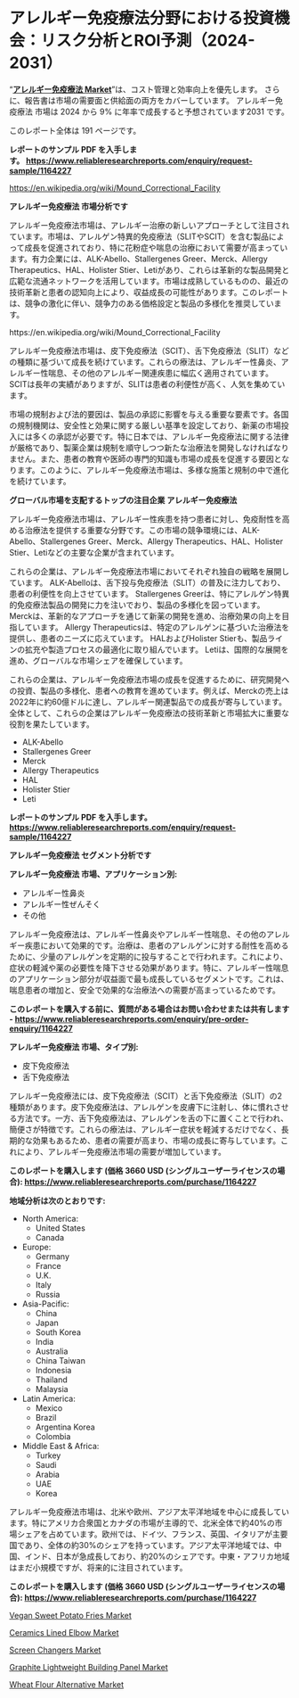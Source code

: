 <p><h1>アレルギー免疫療法分野における投資機会：リスク分析とROI予測（2024-2031）</h1></p><p>&ldquo;<strong><a href="https://www.reliableresearchreports.com/global-allergy-immunotherapy-market-r1164227?utm_campaign=110&utm_medium=9&utm_source=Github&utm_content=ia&utm_term=09102024&utm_id=allergy-immunotherapy">アレルギー免疫療法 Market</a></strong>&rdquo;は、コスト管理と効率向上を優先します。 さらに、報告書は市場の需要面と供給面の両方をカバーしています。 アレルギー免疫療法 市場は 2024 から 9% に年率で成長すると予想されています2031 です。</p>
<p>このレポート全体は 191 ページです。</p>
<p><strong>レポートのサンプル PDF を入手します。&nbsp;<a href="https://www.reliableresearchreports.com/enquiry/request-sample/1164227?utm_campaign=110&utm_medium=9&utm_source=Github&utm_content=ia&utm_term=09102024&utm_id=allergy-immunotherapy">https://www.reliableresearchreports.com/enquiry/request-sample/1164227</a></strong></p>
<p><a href="https://en.wikipedia.org/wiki/Mound_Correctional_Facility?utm_campaign=110&utm_medium=9&utm_source=Github&utm_content=ia&utm_term=09102024&utm_id=allergy-immunotherapy">https://en.wikipedia.org/wiki/Mound_Correctional_Facility</a></p>
<p><strong>アレルギー免疫療法 市場分析です</strong></p>
<p><p>アレルギー免疫療法市場は、アレルギー治療の新しいアプローチとして注目されています。市場は、アレルゲン特異的免疫療法（SLITやSCIT）を含む製品によって成長を促進されており、特に花粉症や喘息の治療において需要が高まっています。有力企業には、ALK-Abello、Stallergenes Greer、Merck、Allergy Therapeutics、HAL、Holister Stier、Letiがあり、これらは革新的な製品開発と広範な流通ネットワークを活用しています。市場は成熟しているものの、最近の技術革新と患者の認知向上により、収益成長の可能性があります。このレポートは、競争の激化に伴い、競争力のある価格設定と製品の多様化を推奨しています。</p></p>
<p>https://en.wikipedia.org/wiki/Mound_Correctional_Facility</p>
<p><p>アレルギー免疫療法市場は、皮下免疫療法（SCIT）、舌下免疫療法（SLIT）などの種類に基づいて成長を続けています。これらの療法は、アレルギー性鼻炎、アレルギー性喘息、その他のアレルギー関連疾患に幅広く適用されています。SCITは長年の実績がありますが、SLITは患者の利便性が高く、人気を集めています。</p><p>市場の規制および法的要因は、製品の承認に影響を与える重要な要素です。各国の規制機関は、安全性と効果に関する厳しい基準を設定しており、新薬の市場投入には多くの承認が必要です。特に日本では、アレルギー免疫療法に関する法律が厳格であり、製薬企業は規制を順守しつつ新たな治療法を開発しなければなりません。また、患者の教育や医師の専門的知識も市場の成長を促進する要因となります。このように、アレルギー免疫療法市場は、多様な施策と規制の中で進化を続けています。</p></p>
<p><strong>グローバル市場を支配するトップの注目企業 アレルギー免疫療法</strong></p>
<p><p>アレルギー免疫療法市場は、アレルギー性疾患を持つ患者に対し、免疫耐性を高める治療法を提供する重要な分野です。この市場の競争環境には、ALK-Abello、Stallergenes Greer、Merck、Allergy Therapeutics、HAL、Holister Stier、Letiなどの主要な企業が含まれています。</p><p>これらの企業は、アレルギー免疫療法市場においてそれぞれ独自の戦略を展開しています。 ALK-Abelloは、舌下投与免疫療法（SLIT）の普及に注力しており、患者の利便性を向上させています。 Stallergenes Greerは、特にアレルゲン特異的免疫療法製品の開発に力を注いでおり、製品の多様化を図っています。 Merckは、革新的なアプローチを通じて新薬の開発を進め、治療効果の向上を目指しています。 Allergy Therapeuticsは、特定のアレルゲンに基づいた治療法を提供し、患者のニーズに応えています。 HALおよびHolister Stierも、製品ラインの拡充や製造プロセスの最適化に取り組んでいます。 Letiは、国際的な展開を進め、グローバルな市場シェアを確保しています。</p><p>これらの企業は、アレルギー免疫療法市場の成長を促進するために、研究開発への投資、製品の多様化、患者への教育を進めています。例えば、Merckの売上は2022年に約60億ドルに達し、アレルギー関連製品での成長が寄与しています。全体として、これらの企業はアレルギー免疫療法の技術革新と市場拡大に重要な役割を果たしています。</p></p>
<p><ul><li>ALK-Abello</li><li>Stallergenes Greer</li><li>Merck</li><li>Allergy Therapeutics</li><li>HAL</li><li>Holister Stier</li><li>Leti</li></ul></p>
<p><strong>レポートのサンプル PDF を入手します。 <a href="https://www.reliableresearchreports.com/enquiry/request-sample/1164227?utm_campaign=110&utm_medium=9&utm_source=Github&utm_content=ia&utm_term=09102024&utm_id=allergy-immunotherapy">https://www.reliableresearchreports.com/enquiry/request-sample/1164227</a></strong></p>
<p><strong>アレルギー免疫療法 セグメント分析です</strong></p>
<p><strong>アレルギー免疫療法 市場、アプリケーション別:</strong></p>
<p><ul><li>アレルギー性鼻炎</li><li>アレルギー性ぜんそく</li><li>その他</li></ul></p>
<p><p>アレルギー免疫療法は、アレルギー性鼻炎やアレルギー性喘息、その他のアレルギー疾患において効果的です。治療は、患者のアレルゲンに対する耐性を高めるために、少量のアレルゲンを定期的に投与することで行われます。これにより、症状の軽減や薬の必要性を降下させる効果があります。特に、アレルギー性喘息のアプリケーション部分が収益面で最も成長しているセグメントです。これは、喘息患者の増加と、安全で効果的な治療法への需要が高まっているためです。</p></p>
<p><strong>このレポートを購入する前に、質問がある場合はお問い合わせまたは共有します - <a href="https://www.reliableresearchreports.com/enquiry/pre-order-enquiry/1164227?utm_campaign=110&utm_medium=9&utm_source=Github&utm_content=ia&utm_term=09102024&utm_id=allergy-immunotherapy">https://www.reliableresearchreports.com/enquiry/pre-order-enquiry/1164227</a></strong></p>
<p><strong>アレルギー免疫療法 市場、タイプ別:</strong></p>
<p><ul><li>皮下免疫療法</li><li>舌下免疫療法</li></ul></p>
<p><p>アレルギー免疫療法には、皮下免疫療法（SCIT）と舌下免疫療法（SLIT）の2種類があります。皮下免疫療法は、アレルゲンを皮膚下に注射し、体に慣れさせる方法です。一方、舌下免疫療法は、アレルゲンを舌の下に置くことで行われ、簡便さが特徴です。これらの療法は、アレルギー症状を軽減するだけでなく、長期的な効果もあるため、患者の需要が高まり、市場の成長に寄与しています。これにより、アレルギー免疫療法市場の需要が増加しています。</p></p>
<p><strong>このレポートを購入します (価格 3660 USD (シングルユーザーライセンスの場合): <a href="https://www.reliableresearchreports.com/purchase/1164227?utm_campaign=110&utm_medium=9&utm_source=Github&utm_content=ia&utm_term=09102024&utm_id=allergy-immunotherapy">https://www.reliableresearchreports.com/purchase/1164227</a></strong></p>
<p><strong>地域分析は次のとおりです:</strong></p>
<p><ul>
    <li>
        North America:
        <ul>
            <li>United States</li>
            <li>Canada</li>
        </ul>
    </li>
    <li>
        Europe:
        <ul>
            <li>Germany</li>
            <li>France</li>
            <li>U.K.</li>
            <li>Italy</li>
            <li>Russia</li>
        </ul>
    </li>
    <li>
        Asia-Pacific:
        <ul>
            <li>China</li>
            <li>Japan</li>
            <li>South Korea</li>
            <li>India</li>
            <li>Australia</li>
            <li>China Taiwan</li>
            <li>Indonesia</li>
            <li>Thailand</li>
            <li>Malaysia</li>
        </ul>
    </li>
    <li>
        Latin America:
        <ul>
            <li>Mexico</li>
            <li>Brazil</li>
            <li>Argentina Korea</li>
            <li>Colombia</li>
        </ul>
    </li>
    <li>
        Middle East & Africa:
        <ul>
            <li>Turkey</li>
            <li>Saudi</li>
            <li>Arabia</li>
            <li>UAE</li>
            <li>Korea</li>
        </ul>
    </li>
    </ul></p>
<p><p>アレルギー免疫療法市場は、北米や欧州、アジア太平洋地域を中心に成長しています。特にアメリカ合衆国とカナダの市場が主導的で、北米全体で約40%の市場シェアを占めています。欧州では、ドイツ、フランス、英国、イタリアが主要国であり、全体の約30%のシェアを持っています。アジア太平洋地域では、中国、インド、日本が急成長しており、約20%のシェアです。中東・アフリカ地域はまだ小規模ですが、将来的に注目されています。</p></p>
<p><strong>このレポートを購入します (価格 3660 USD (シングルユーザーライセンスの場合): <a href="https://www.reliableresearchreports.com/purchase/1164227?utm_campaign=110&utm_medium=9&utm_source=Github&utm_content=ia&utm_term=09102024&utm_id=allergy-immunotherapy">https://www.reliableresearchreports.com/purchase/1164227</a></strong></p>
<p><p><a href="https://issuu.com/reportprime-2/docs/vegan-sweet-potato-fries-market-siz_c3344085990f5e?utm_campaign=110&utm_medium=9&utm_source=Github&utm_content=ia&utm_term=09102024&utm_id=allergy-immunotherapy">Vegan Sweet Potato Fries Market</a></p><p><a href="https://github.com/WayneGriffin411/Market-Research-Report-List-1/blob/main/ceramics-lined-elbow-market.md?utm_campaign=110&utm_medium=9&utm_source=Github&utm_content=ia&utm_term=09102024&utm_id=allergy-immunotherapy">Ceramics Lined Elbow Market</a></p><p><a href="https://www.linkedin.com/pulse/mapping-screen-changers-market-trends-challenges-breakthroughs-sb7ne?trackingId=rg4q4UazRZa74bTfBHX6dA%3D%3D&utm_campaign=110&utm_medium=9&utm_source=Github&utm_content=ia&utm_term=09102024&utm_id=allergy-immunotherapy">Screen Changers Market</a></p><p><a href="https://github.com/lambertr3e8v/Market-Research-Report-List-1/blob/main/graphite-lightweight-building-panel-market.md?utm_campaign=110&utm_medium=9&utm_source=Github&utm_content=ia&utm_term=09102024&utm_id=allergy-immunotherapy">Graphite Lightweight Building Panel Market</a></p><p><a href="https://issuu.com/reportprime-2/docs/wheat-flour-alternative-market-size_52dc63e29a198d?utm_campaign=110&utm_medium=9&utm_source=Github&utm_content=ia&utm_term=09102024&utm_id=allergy-immunotherapy">Wheat Flour Alternative Market</a></p></p>